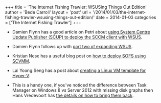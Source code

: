 +++
title = 'The Internet Fishing Trawler: WSUSing Things Out Edition'
author = 'Bede Carroll'
layout = 'post'
url = '/2014/01/03/the-internet-fishing-trawler-wsusing-things-out-edition/'
date = 2014-01-03
categories = ['The Internet Fishing Trawler']
+++

- Damien Flynn has a good article on Petri about [using System Centre Update
  Publisher (SCUP) to deploy the SCCM client with WSUS](http://www.petri.co.il/how-to-expand-wsus-updates-code-signing-certificate.htm).

- Damien Flynn follows up with [part two of expanding
  WSUS](http://www.petri.co.il/expand-wsus-updates-system-center-updates-publisher-scup.htm).

- Kristian Nese has a useful blog post on [how to deploy SOFS using
  SCVMM](http://kristiannese.blogspot.com.au/2013/10/how-to-deploy-scale-out-file-server.html).

- Lai Yoong Seng has a post about [creating a Linux VM template for
  Hyper-V](http://www.ms4u.info/2013/11/create-linux-vm-template-using-vmm-2012.html).

- This is a handy one, if you've noticed the difference between Task Manager on
  Windows 8 vs Server 2012 with missing disk graphs then Hans Vredevoort has
  [the details on how to bring them
  back](http://www.hyper-v.nu/archives/hvredevoort/2013/11/disk-performance-counters-in-windows-server-2012-r2-task-manager/).
